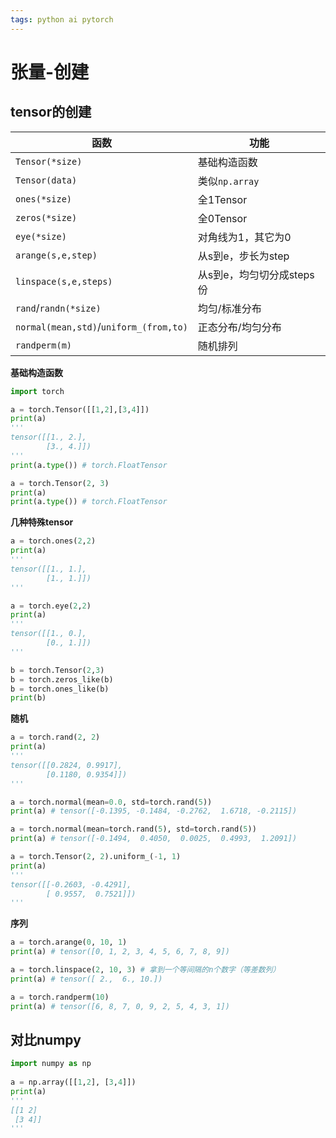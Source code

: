 ```yaml
---
tags: python ai pytorch 
---
```


# 张量-创建

## tensor的创建

| 函数                                   | 功能                      |
| -------------------------------------- | ------------------------- |
| `Tensor(*size)`                        | 基础构造函数              |
| `Tensor(data)`                         | 类似`np.array`            |
| `ones(*size)`                          | 全1Tensor                 |
| `zeros(*size)`                         | 全0Tensor                 |
| `eye(*size)`                           | 对角线为1，其它为0        |
| `arange(s,e,step)`                     | 从s到e，步长为step        |
| `linspace(s,e,steps)`                  | 从s到e，均匀切分成steps份 |
| `rand`/`randn(*size)`                  | 均匀/标准分布             |
| `normal(mean,std)`/`uniform_(from,to)` | 正态分布/均匀分布         |
| `randperm(m)`                          | 随机排列                  |

**基础构造函数**

```python
import torch

a = torch.Tensor([[1,2],[3,4]])
print(a)
'''
tensor([[1., 2.],
		[3., 4.]])
'''
print(a.type()) # torch.FloatTensor

a = torch.Tensor(2, 3)
print(a)
print(a.type()) # torch.FloatTensor
```

**几种特殊tensor**

```python
a = torch.ones(2,2)
print(a)
'''
tensor([[1., 1.],
		[1., 1.]])
'''

a = torch.eye(2,2)
print(a)
'''
tensor([[1., 0.],
		[0., 1.]])
'''

b = torch.Tensor(2,3)
b = torch.zeros_like(b)
b = torch.ones_like(b)
print(b)
```

**随机**

```python
a = torch.rand(2, 2)
print(a)
'''
tensor([[0.2824, 0.9917],
        [0.1180, 0.9354]])
'''

a = torch.normal(mean=0.0, std=torch.rand(5))
print(a) # tensor([-0.1395, -0.1484, -0.2762,  1.6718, -0.2115])

a = torch.normal(mean=torch.rand(5), std=torch.rand(5))
print(a) # tensor([-0.1494,  0.4050,  0.0025,  0.4993,  1.2091])

a = torch.Tensor(2, 2).uniform_(-1, 1)
print(a)
'''
tensor([[-0.2603, -0.4291],
        [ 0.9557,  0.7521]])
'''
```

**序列**

```python
a = torch.arange(0, 10, 1)
print(a) # tensor([0, 1, 2, 3, 4, 5, 6, 7, 8, 9])

a = torch.linspace(2, 10, 3) # 拿到一个等间隔的n个数字（等差数列）
print(a) # tensor([ 2.,  6., 10.])

a = torch.randperm(10)
print(a) # tensor([6, 8, 7, 0, 9, 2, 5, 4, 3, 1])
```

## 对比numpy

```python
import numpy as np
  
a = np.array([[1,2], [3,4]])
print(a)
'''
[[1 2]
 [3 4]]
'''
```



